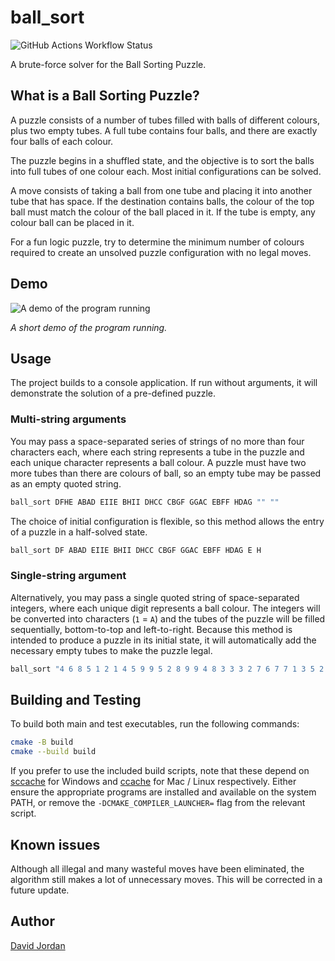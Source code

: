 # ball_sort
![GitHub Actions Workflow Status](https://img.shields.io/github/actions/workflow/status/davedangereux/ball_sort/ci.yml)

A brute-force solver for the Ball Sorting Puzzle.

## What is a Ball Sorting Puzzle?
A puzzle consists of a number of tubes filled with balls of different colours,
plus two empty tubes. A full tube contains four balls, and there are exactly
four balls of each colour.

The puzzle begins in a shuffled state, and the objective is to sort the balls
into full tubes of one colour each. Most initial configurations can be solved.

A move consists of taking a ball from one tube and placing it into another tube
that has space. If the destination contains balls, the colour of the top ball
must match the colour of the ball placed in it. If the tube is empty, any
colour ball can be placed in it.

For a fun logic puzzle, try to determine the minimum number of colours required
to create an unsolved puzzle configuration with no legal moves.

## Demo
![A demo of the program running](https://github.com/D4n93r3ux/ball_sort/assets/61416292/cce0551c-dac6-4aad-b23d-ffd75374b5b5)

*A short demo of the program running.*

## Usage
The project builds to a console application. If run without arguments, it will
demonstrate the solution of a pre-defined puzzle.

### Multi-string arguments
You may pass a space-separated series of strings of no more than four
characters each, where each string represents a tube in the puzzle and each
unique character represents a ball colour. A puzzle must have two more tubes
than there are colours of ball, so an empty tube may be passed as an empty
quoted string.

```bash
ball_sort DFHE ABAD EIIE BHII DHCC CBGF GGAC EBFF HDAG "" ""
```

The choice of initial configuration is flexible, so this method allows the
entry of a puzzle in a half-solved state.

```bash
ball_sort DF ABAD EIIE BHII DHCC CBGF GGAC EBFF HDAG E H
```

### Single-string argument
Alternatively, you may pass a single quoted string of space-separated integers,
where each unique digit represents a ball colour. The integers will be
converted into characters (`1` = `A`) and the tubes of the puzzle will be
filled sequentially, bottom-to-top and left-to-right. Because this method is
intended to produce a puzzle in its initial state, it will automatically add
the necessary empty tubes to make the puzzle legal.

```bash
ball_sort "4 6 8 5 1 2 1 4 5 9 9 5 2 8 9 9 4 8 3 3 3 2 7 6 7 7 1 3 5 2 6 6 8 4 1 7"
```

## Building and Testing

To build both main and test executables, run the following commands:

```bash
cmake -B build
cmake --build build
```

If you prefer to use the included build scripts, note that these depend on
[sccache](https://github.com/mozilla/sccache) for Windows and
[ccache](https://ccache.dev/) for Mac / Linux respectively. Either ensure the
appropriate programs are installed and available on the system PATH, or remove
the `-DCMAKE_COMPILER_LAUNCHER=` flag from the relevant script.

## Known issues
Although all illegal and many wasteful moves have been eliminated, the algorithm
still makes a lot of unnecessary moves. This will be corrected in a future
update.

## Author
[David Jordan](https://github.com/d4n93r3ux)
